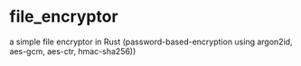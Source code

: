 # file_encryptor
a simple file encryptor in Rust (password-based-encryption using argon2id, aes-gcm, aes-ctr, hmac-sha256))
